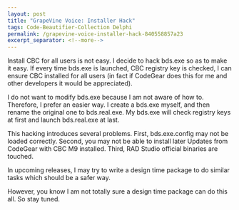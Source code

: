 ```yaml
---
layout: post
title: "GrapeVine Voice: Installer Hack"
tags: Code-Beautifier-Collection Delphi
permalink: /grapevine-voice-installer-hack-840558857a23
excerpt_separator: <!--more-->
---
```

Install CBC for all users is not easy. I decide to hack bds.exe so as to make it easy. If every time bds.exe is launched, CBC registry key is checked, I can ensure CBC installed for all users (in fact if CodeGear does this for me and other developers it would be appreciated).
<!--more-->

I do not want to modify bds.exe because I am not aware of how to. Therefore, I prefer an easier way. I create a bds.exe myself, and then rename the original one to bds.real.exe. My bds.exe will check registry keys at first and launch bds.real.exe at last.

This hacking introduces several problems. First, bds.exe.config may not be loaded correctly. Second, you may not be able to install later Updates from CodeGear with CBC M9 installed. Third, RAD Studio official binaries are touched.

In upcoming releases, I may try to write a design time package to do similar tasks which should be a safer way.

However, you know I am not totally sure a design time package can do this all. So stay tuned.
